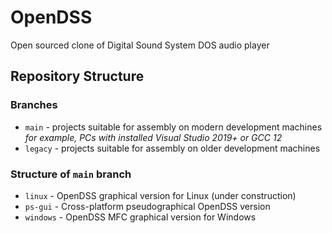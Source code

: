 # OpenDSS
Open sourced clone of Digital Sound System DOS audio player

## Repository Structure

### Branches
* `main` - projects suitable for assembly on modern development machines \
  _for example, PCs with installed Visual Studio 2019+ or GCC 12_
* `legacy` - projects suitable for assembly on older development machines

### Structure of `main` branch
* `linux` - OpenDSS graphical version for Linux (under construction)
* `ps-gui` - Cross-platform pseudographical OpenDSS version
* `windows` - OpenDSS MFC graphical version for Windows
